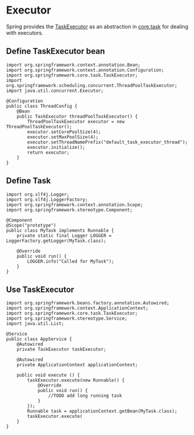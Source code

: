 # Executor

Spring provides the [TaskExecutor](https://docs.spring.io/spring-framework/docs/current/javadoc-api/org/springframework/core/task/TaskExecutor.html) as an abstraction in [core.task](https://docs.spring.io/spring-framework/docs/current/javadoc-api/org/springframework/core/task/package-summary.html) for dealing with executors.

## Define TaskExecutor bean
```
import org.springframework.context.annotation.Bean;
import org.springframework.context.annotation.Configuration;
import org.springframework.core.task.TaskExecutor;
import org.springframework.scheduling.concurrent.ThreadPoolTaskExecutor;
import java.util.concurrent.Executor;

@Configuration
public class ThreadConfig {
    @Bean
    public TaskExecutor threadPoolTaskExecutor() {
        ThreadPoolTaskExecutor executor = new ThreadPoolTaskExecutor();
        executor.setCorePoolSize(4);
        executor.setMaxPoolSize(4);
        executor.setThreadNamePrefix("default_task_executor_thread");
        executor.initialize();
        return executor;
    }
}
```
## Define Task
```
import org.slf4j.Logger;
import org.slf4j.LoggerFactory;
import org.springframework.context.annotation.Scope;
import org.springframework.stereotype.Component;

@Component
@Scope("prototype")
public class MyTask implements Runnable {
    private static final Logger LOGGER = LoggerFactory.getLogger(MyTask.class);
    
    @Override
    public void run() {
        LOGGER.info("Called for MyTask");
    }
}
```

## Use TaskExecutor
```
import org.springframework.beans.factory.annotation.Autowired;
import org.springframework.context.ApplicationContext;
import org.springframework.core.task.TaskExecutor;
import org.springframework.stereotype.Service;
import java.util.List;

@Service
public class AppService {
    @Autowired
    private TaskExecutor taskExecutor;

    @Autowired
    private ApplicationContext applicationContext;
       
    public void execute () {
        taskExecutor.execute(new Runnable() {
            @Override
            public void run() {
                //TODO add long running task
            }
        });
        Runnable task = applicationContext.getBean(MyTask.class);
        taskExecutor.execute(
    }
}
```
